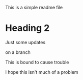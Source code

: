 This is a simple readme file

# Heading 2

Just some updates

on a branch

This is bound to cause trouble

I hope this isn't much of a problem
